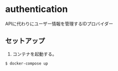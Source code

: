 # authentication

APIに代わりにユーザー情報を管理するIDプロバイダー

## セットアップ

1. コンテナを起動する。

```bash
$ docker-compose up 
```
